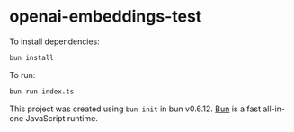 # openai-embeddings-test

To install dependencies:

```bash
bun install
```

To run:

```bash
bun run index.ts
```

This project was created using `bun init` in bun v0.6.12. [Bun](https://bun.sh) is a fast all-in-one JavaScript runtime.
